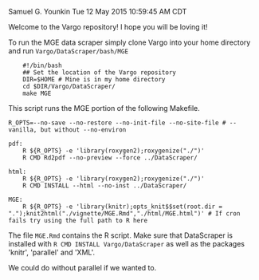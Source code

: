 Samuel G. Younkin
Tue 12 May 2015 10:59:45 AM CDT

Welcome to the Vargo repository! I hope you will be loving it!

To run the MGE data scraper simply clone Vargo into your home
directory and run `Vargo/DataScraper/bash/MGE`

```
    #!/bin/bash
    ## Set the location of the Vargo repository
    DIR=$HOME # Mine is in my home directory
    cd $DIR/Vargo/DataScraper/
    make MGE
```

This script runs the MGE portion of the following Makefile.

```
R_OPTS=--no-save --no-restore --no-init-file --no-site-file # --vanilla, but without --no-environ

pdf:
	R ${R_OPTS} -e 'library(roxygen2);roxygenize("./")'
	R CMD Rd2pdf --no-preview --force ../DataScraper/

html:
	R ${R_OPTS} -e 'library(roxygen2);roxygenize("./")'
	R CMD INSTALL --html --no-inst ../DataScraper/

MGE:
	R ${R_OPTS} -e 'library(knitr);opts_knit$$set(root.dir = ".");knit2html("./vignette/MGE.Rmd","./html/MGE.html")' # If cron fails try using the full path to R here
```

The file `MGE.Rmd` contains the R script.  Make sure that DataScraper
is installed with `R CMD INSTALL Vargo/DataScraper` as well as the packages
'knitr', 'parallel' and 'XML'.

We could do without parallel if we wanted to.

